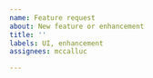 ```yaml
---
name: Feature request
about: New feature or enhancement
title: ''
labels: UI, enhancement
assignees: mccalluc

---
```



